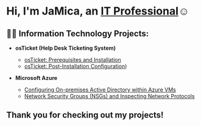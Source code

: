 <h1>Hi, I'm JaMica, an <a href="www.linkedin.com/in/jamica-mckelvey-359588245">IT Professional</a>☺</h1>

<h2>👨‍💻 Information Technology Projects:</h2>

- <b>osTicket (Help Desk Ticketing System)</b>
  - [osTicket: Prerequisites and Installation](https://github.com/mikeyxmck/osticket-prereqs)
  - [osTicket: Post-Installation Configuration](https://github.com/mikeyxmck/osTicket-Post-Install-Configuration))
    
- <b>Microsoft Azure</b>
  - [Configuring On-premises Active Directory within Azure VMs](https://github.com/mikeyxmck/configure-ad)
  - [Network Security Groups (NSGs) and Inspecting Network Protocols](https://github.com/jmikeyxmck/azure-network-protocols)

<h2>Thank you for checking out my projects!</h2>
